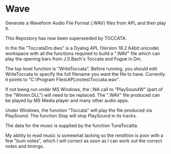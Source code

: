 # Wave
Generate a Waveform Audio File Format (.WAV) files from APL and then play it. 

This Repostory has now been superseeded by TOCCATA.

In the file "ToccataDm.dws" is a Dyalog APL (Version 18.2 64bit unicode) workspace with all the functions required to build a ".WAV" file which can play the opening bars from J.S.Bach's Toccata and Fugue in Dm.

The top level function is "WriteToccata".  Before running, you should edit WriteToccata to specify the full filename you want the file to have. Currently it points to "C:\Program Files\APL\notes\Toccata.wav".

If not being run under MS Windows, the ⎕NA call to "PlaySoundW" (part of the "Winmn.DLL") will need to be replaced.
The ".WAV" file produced can be played by MS Media player and many other audio apps.

Under Windows, the function "Toccata" will play the file produced via PlaySound. The function Stop will stop PlaySound in its tracks.

The data for the music is supplied by the function TuneTocatta.

My ability to read music is somewhat lacking so the rendition is poor with a few "bum notes", which I will correct as soon as I can work out the correct notes and timings.
